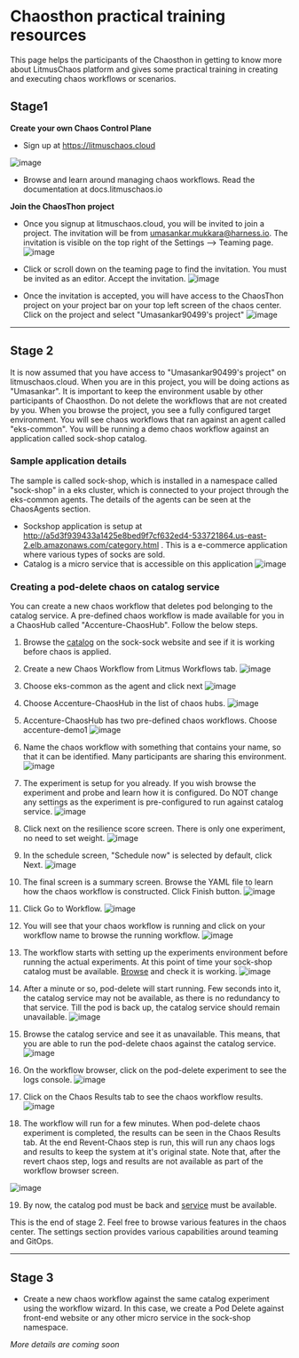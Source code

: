 # Chaosthon practical training resources

This page helps the participants of the Chaosthon in getting to know more about LitmusChaos platform and gives some practical training in creating and executing chaos workflows or scenarios.

## Stage1

**Create your own Chaos Control Plane**

* Sign up at https://litmuschaos.cloud

![image](https://user-images.githubusercontent.com/19591814/171148024-de6ba744-77af-49ce-889d-1e964663cadc.png)

* Browse and learn around managing chaos workflows. Read the documentation at docs.litmuschaos.io


**Join the ChaosThon project**

* Once you signup at litmuschaos.cloud, you will be invited to join a project. The invitation will be from umasankar.mukkara@harness.io. The invitation is visible on the top right of the Settings --> Teaming page.
![image](https://user-images.githubusercontent.com/19591814/171151503-5800d2a3-fc48-4a71-84f5-4da482e72fdc.png)

* Click or scroll down on the teaming page to find the invitation. You must be invited as an editor. Accept the invitation.
![image](https://user-images.githubusercontent.com/19591814/171163779-a6b6c6c0-1e12-45bc-994d-b52e90413e07.png)
 
* Once the invitation is accepted, you will have access to the ChaosThon project on your project bar on your top left screen of the chaos center. Click on the project and select "Umasankar90499's project"
![image](https://user-images.githubusercontent.com/19591814/171165922-a6aedcaa-1ee0-44ab-80bd-1e87d54b2b33.png)


***
## Stage 2

It is now assumed that you have access to "Umasankar90499's project" on litmuschaos.cloud. When you are in this project, you will be doing actions as "Umasankar". It is important to keep the environment usable by other participants of Chaosthon. Do not delete the workflows that are not created by you.
When you browse the project, you see a fully configured target environment. You will see chaos workflows that ran against an agent called "eks-common". You will be running a demo chaos workflow against an application called sock-shop catalog. 

### Sample application details

The sample is called sock-shop, which is installed in a namespace called "sock-shop" in a eks cluster, which is connected to your project through the eks-common agents. The details of the agents can be seen at the ChaosAgents section.

* Sockshop application is setup at http://a5d3f939433a1425e8bed9f7cf632ed4-533721864.us-east-2.elb.amazonaws.com/category.html . This is a e-commerce application where various types of socks are sold. 
* Catalog is a micro service that is accessible on this application
![image](https://user-images.githubusercontent.com/19591814/171152601-5796f26d-90d1-4de4-ba67-71a67f2fe86a.png)

### Creating a pod-delete chaos on catalog service

You can create a new chaos workflow that deletes pod belonging to the catalog service. A pre-defined chaos workflow is made available for you in a ChaosHub called "Accenture-ChaosHub". Follow the below steps.

1. Browse the [catalog](http://a5d3f939433a1425e8bed9f7cf632ed4-533721864.us-east-2.elb.amazonaws.com/category.html) on the sock-sock website and see if it is working before chaos is applied.

2. Create a new Chaos Workflow from Litmus Workflows tab.
![image](https://user-images.githubusercontent.com/19591814/171174523-0fe9e27e-84c0-4b4e-98ec-17b12168ca8e.png)

3. Choose eks-common as the agent and click next
![image](https://user-images.githubusercontent.com/19591814/171179449-ac405d9b-9c1d-438a-9d4d-4e1c72c93f4d.png)

4. Choose Accenture-ChaosHub in the list of chaos hubs.
![image](https://user-images.githubusercontent.com/19591814/171179533-8b281c0c-eacc-4313-9403-0563d0d03b9c.png)

5. Accenture-ChaosHub has two pre-defined chaos workflows. Choose accenture-demo1
![image](https://user-images.githubusercontent.com/19591814/171179643-9132591c-d6d9-4e2d-ab0b-7bdac41898c9.png)

6. Name the chaos workflow with something that contains your name, so that it can be identified. Many participants are sharing this environment. 
![image](https://user-images.githubusercontent.com/19591814/171179820-e309b8a2-bd54-4a8b-989f-b351cd59be06.png)

7. The experiment is setup for you already. If you wish browse the experiment and probe and learn how it is configured. Do NOT change any settings as the experiment is pre-configured to run against catalog service.
![image](https://user-images.githubusercontent.com/19591814/171180068-f1885113-b669-48ff-8283-33208785cf33.png)

8. Click next on the resilience score screen. There is only one experiment, no need to set weight.
![image](https://user-images.githubusercontent.com/19591814/171180207-db8daecf-720e-4619-a9a5-9a3dd3b4f0cc.png)

9. In the schedule screen, "Schedule now" is selected by default, click Next.
![image](https://user-images.githubusercontent.com/19591814/171180339-04c43760-2048-48ed-b24d-e9b95ddefb8c.png)

10. The final screen is a summary screen. Browse the YAML file to learn how the chaos workflow is constructed. Click Finish button.
![image](https://user-images.githubusercontent.com/19591814/171180513-8bb55ccf-3b84-436f-884e-fae541c68cb7.png)

11. Click Go to Workflow.
![image](https://user-images.githubusercontent.com/19591814/171180603-5cc2a506-da04-44e3-844b-a35091717204.png)

12. You will see that your chaos workflow is running and click on your workflow name to browse the running workflow.
![image](https://user-images.githubusercontent.com/19591814/171180766-905be774-5c18-4e57-a395-a06a5dfb0311.png)

13. The workflow starts with setting up the experiments environment before running the actual experiments. At this point of time your sock-shop catalog must be available. [Browse](http://a5d3f939433a1425e8bed9f7cf632ed4-533721864.us-east-2.elb.amazonaws.com/category.html) and check it is working. 
![image](https://user-images.githubusercontent.com/19591814/171180901-4a083eff-1bd8-4609-9bab-9a03cad25f41.png)

14. After a minute or so, pod-delete will start running. Few seconds into it, the catalog service may not be available, as there is no redundancy to that service. Till the pod is back up, the catalog service should remain unavailable. 
![image](https://user-images.githubusercontent.com/19591814/171181313-aa8f755a-8dba-42d2-9d67-ef17e9948e01.png)

15. Browse the catalog service and see it as unavailable. This means, that you are able to run the pod-delete chaos against the catalog service.
![image](https://user-images.githubusercontent.com/19591814/171181521-ba5a13f1-3b92-4103-80e6-6fb1245c17f1.png)

16. On the workflow browser, click on the pod-delete experiment to see the logs console.
![image](https://user-images.githubusercontent.com/19591814/171181625-0daafd9f-cef7-44bf-ae0d-5e6567469fe3.png)

17. Click on the Chaos Results tab to see the chaos workflow results.
![image](https://user-images.githubusercontent.com/19591814/171181727-59eeb7dd-5456-4fe3-a614-3e620a0c919d.png)

18. The workflow will run for a few minutes. When pod-delete chaos experiment is completed, the results can be seen in the Chaos Results tab. At the end Revent-Chaos step is run, this will run any chaos logs and results to keep the system at it's original state. Note that, after the revert chaos step, logs and results are not available as part of the workflow browser screen.

![image](https://user-images.githubusercontent.com/19591814/171182176-2b080546-858d-42f5-b61c-c239fb7a8721.png)

19. By now, the catalog pod must be back and [service](http://a5d3f939433a1425e8bed9f7cf632ed4-533721864.us-east-2.elb.amazonaws.com/category.html) must be available.

This is the end of stage 2. Feel free to browse various features in the chaos center. The settings section provides various capabilities around teaming and GitOps.


***


## Stage 3
* Create a new chaos workflow against the same catalog experiment using the workflow wizard.
In this case, we create a Pod Delete against front-end website or any other micro service in the sock-shop namespace.

_More details are coming soon_





